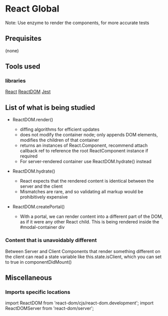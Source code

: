 # React Global
Note: Use enzyme to render the components, for more accurate tests

## Prequisites
(none)

## Tools used
### libraries
[React](https://reactjs.org/docs/react-api.html)
[ReactDOM](https://reactjs.org/docs/react-dom.html)
[Jest](https://facebook.github.io/jest/docs/en/api.html)

## List of what is being studied

- ReactDOM.render() 
  - diffing algorithms for efficient updates
  - does not modify the container node; only appends DOM elements, modifies the children of that container
  - returns an instances of React.Component, recommend attach callback ref to reference the root ReactComponent instance if required
  - For server-rendered container use ReactDOM.hydrate() instead

- ReactDOM.hydrate()
  - React expects that the rendered content is identical between the server and the client
  - Mismatches are rare, and so validating all markup would be prohibitively expensive

- ReactDOM.createPortal()
  - With a portal, we can render content into a different part of the DOM, as if it were any other React child. This is being rendered inside the #modal-container div


### Content that is unavoidably different
Between Server and Client
Components that render something different on the client can read a state variable like this.state.isClient, which you can set to true in componentDidMount()

## Miscellaneous
### Imports specific locations

import ReactDOM from 'react-dom/cjs/react-dom.development';
import ReactDOMServer from 'react-dom/server';